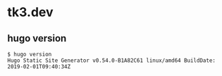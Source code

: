 # tk3.dev



## hugo version

```
$ hugo version
Hugo Static Site Generator v0.54.0-B1A82C61 linux/amd64 BuildDate: 2019-02-01T09:40:34Z
```

